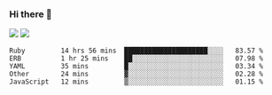 ### Hi there 👋

<!--
**sasharevzin/sasharevzin** is a ✨ _special_ ✨ repository because its `README.md` (this file) appears on your GitHub profile.

Here are some ideas to get you started:

- 🔭 I’m currently working on ...
- 🌱 I’m currently learning ...
- 👯 I’m looking to collaborate on ...
- 🤔 I’m looking for help with ...
- 💬 Ask me about ...
- 📫 How to reach me: ...
- 😄 Pronouns: ...
- ⚡ Fun fact: ...
-->

![](https://yusufozturk.vercel.app/api?username=sasharevzin&hide_title=true&include_all_commits=true&count_private=true&show_icons=true) ![](https://yusufozturk.vercel.app/api/top-langs/?username=sasharevzin&layout=compact&langs_count=10&hide=apacheconf,coffeescript)

<!--START_SECTION:waka-->
```text
Ruby         14 hrs 56 mins  █████████████████████░░░░   83.57 % 
ERB          1 hr 25 mins    ██░░░░░░░░░░░░░░░░░░░░░░░   07.98 % 
YAML         35 mins         █░░░░░░░░░░░░░░░░░░░░░░░░   03.34 % 
Other        24 mins         ▓░░░░░░░░░░░░░░░░░░░░░░░░   02.28 % 
JavaScript   12 mins         ▒░░░░░░░░░░░░░░░░░░░░░░░░   01.15 % 
```
<!--END_SECTION:waka-->
